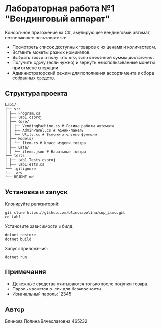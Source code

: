 # Лабораторная работа №1 "Вендинговый аппарат"

Консольное приложение на C#, эмулирующее вендинговый автомат, позволяющее пользователю:
- Посмотреть список доступных товаров с их ценами и количеством.
- Вставить монеты разных номиналов.
- Выбрать товар и получить его, если внесённой суммы достаточно.
- Получить сдачу (если нужно) и вернуть неиспользованные монеты при отмене операции.
- Администраторский режим для пополнения ассортимента и сбора собранных средств.  

## Структура проекта
```
Lab1/
├── src
│ ├── Program.cs
│ ├── Lab1.csproj
│ ├── Core/
│ │ ├── VendingMachine.cs # Логика работы автомата
│ │ ├── AdminPanel.cs # Админ-панель
│ │ └── Utils.cs # Вспомогательные функции
│ ├── Models/
│ │ └── Item.cs # Класс модели товара
│ ├── Data/
│ │ └── items.json # Начальные товары
├── tests
│ ├── Lab1.Tests.csproj
│ ├── Lab1Tests.cs
└── .gitignore
└── .env
└── README.md
```

## Установка и запуск

Клонируйте репозиторий:

```
git clone https://github.com/blinovapolina/oop_itmo.git
cd Lab1
```

Установите зависимости и билд:
```
dotnet restore
dotnet build
```

Запуск приложения:
```
dotnet run
```

## Примечания

- Денежные средства учитываются только после покупки товара.
- Пароль хранится в .env для безопасности.
- Изначальный пароль: 12345

## Автор
 Блинова Полина Вячеславовна 465232

